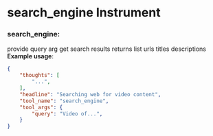 # search_engine Instrument

### search_engine:
provide query arg get search results
returns list urls titles descriptions
**Example usage**:
~~~json
{
    "thoughts": [
        "...",
    ],
    "headline": "Searching web for video content",
    "tool_name": "search_engine",
    "tool_args": {
        "query": "Video of...",
    }
}
~~~
